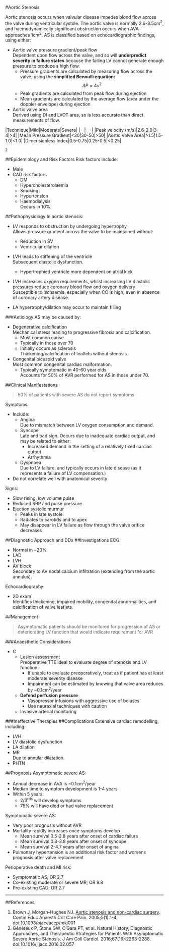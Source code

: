 #Aortic Stenosis

Aortic stenosis occurs when valvular disease impedes blood flow across the valve during ventricular systole. The aortic valve is normally 2.6-3.5cm<sup>2</sup>, and haemodynamically significant obstruction occurs when AVA approaches 1cm<sup>2</sup>. AS is classified based on echocardiographic findings, using either:
* Aortic valve pressure gradient/peak flow  
Dependent upon flow across the valve, and so will **underpredict severity in failure states** because the failing LV cannot generate enough pressure to produce a high flow.
	* Pressure gradients are calculated by measuring flow across the valve, using the **simplified Benoulli equation:** $$ \Delta P = 4v^2$$  
	* Peak gradients are calculated from peak flow during ejection
	* Mean gradients are calculated by the average flow (area under the doppler envelope) during ejection
* Aortic valve area  
Derived using DI and LVOT area, so is less accurate than direct measurements of flow.

|Technique|Mild|Moderate|Severe|
|--|---|
|Peak velocity (m/s)|2.6-2.9|3-4|>4|
|Mean Pressure Gradient|<30|30-50|>50|
|Aortic Valve Area|>1.5|1.5-1.0|<1.0|
|Dimensionless Index|0.5-0.75|0.25-0.5|<0.25|

<sup>2</sup>

##Epidemiology and Risk Factors
Risk factors include:
* Male
* CAD risk factors
	* DM
	* Hypercholesterolaemia
	* Smoking
	* Hypertension
	* Haemodialysis  
	Occurs in 10%.

##Pathophysiology
In aortic stenosis:
* LV responds to obstruction by undergoing hypertrophy  
Allows pressure gradient across the valve to be maintained without:
	* Reduction in SV
	* Ventricular dilation


* LVH leads to stiffening of the ventricle  
Subsequent diastolic dysfunction.
	* Hypertrophied ventricle more dependent on atrial kick
* LVH increases oxygen requirements, whilst increasing LV diastolic pressures reduce coronary blood flow and oxygen delivery  
Susceptible to ischaemia, especially when CO is high, even in absence of coronary artery disease.


* LA hypertrophy/dilation may occur to maintain filling


###Aetiology
AS may be caused by:
* Degenerative calcification  
Mechanical stress leading to progressive fibrosis and calcification.
	* Most common cause
	* Typically in those over 70
	* Initially occurs as sclerosis  
	Thickening/calcification of leaflets without stenosis.
* Congenital bicuspid valve  
Most common congenital cardiac malformation.
	* Typically symptomatic in 40-60 year olds  
	Accounts for 50% of AVR performed for AS in those under 70.


##Clinical Manifestations
> 50% of patients with severe AS do not report symptoms

Symptoms:
* Include:
	* Angina  
	Due to mismatch between LV oxygen consumption and demand.
	* Syncope  
	Late and bad sign. Occurs due to inadequate cardiac output, and may be related to either:
		* Increased demand in the setting of a relatively fixed cardiac output
		* Arrhythmia
	* Dyspnoea  
	Due to LV failure, and typically occurs in late disease (as it represents a failure of LV compensation.)
* Do not correlate well with anatomical severity

Signs:
* Slow rising, low volume pulse
* Reduced SBP and pulse pressure
* Ejection systolic murmur
	* Peaks in late systole
	* Radiates to carotids and to apex
	* May disappear in LV failure as flow through the valve orifice decreases



##Diagnostic Approach and DDx
##Investigations
ECG:
* Normal in ~20%
* LAD
* LVH  
* AV block  
Secondary to AV nodal calcium infiltration (extending from the aortic annulus).


Echocardiography:
* 2D exam  
Identifies thickening, impaired mobility, congenital abnormalities, and calcification of valve leaflets.

##Management
> Asymptomatic patients should be monitored for progression of AS or deteriorating LV function that would indicate requirement for AVR

###Anaesthetic Considerations
* C
	* Lesion assessment  
	Preoperative TTE ideal to evaluate degree of stenosis and LV function.
		* If unable to evaluate preoperatively, treat as if patient has at least moderate severity disease
		* Impairment can be estimated by knowing that valve area reduces by ~0.1cm<sup>2</sup>/year
	* **Defend perfusion pressure**  
		* Vasopressor infusions with aggressive use of boluses
		* Use neuraxial techniques with caution
	* Invasive arterial monitoring


###Ineffective Therapies
##Complications
Extensive cardiac remodelling, including:
* LVH
* LV diastolic dysfunction
* LA dilation
* MR  
Due to annular dilatation.
* PHTN  


##Prognosis
Asymptomatic severe AS:
* Annual decrease in AVA is ~0.1cm<sup>2</sup>/year
* Median time to symptom development is 1-4 years
* Within 5 years:
	* 2/3<sup>rds</sup> will develop symptoms
	* 75% will have died or had valve replacement


Symptomatic severe AS:
* Very poor prognosis without AVR
* Mortality rapidly increases once symptoms develop  
	* Mean survival 0.5-2.8 years after onset of cardiac failure
	* Mean survival 0.8-3.8 years after onset of syncope
	* Mean survival 2-4.7 years after onset of angina
* Pulmonary hypertension is an additional risk factor and worsens prognosis after valve replacement


Perioperative death and MI risk:
* Symptomatic AS; OR 2.7
* Co-existing moderate or severe MR; OR 9.8
* Pre-existing CAD; OR 2.7

---
##References
1. Brown J, Morgan-Hughes NJ. [Aortic stenosis and non-cardiac surgery](https://academic.oup.com/bjaed/article/5/1/1/339852). Contin Educ Anaesth Crit Care Pain. 2005;5(1):1-4. doi:10.1093/bjaceaccp/mki001
2. Généreux P, Stone GW, O’Gara PT, et al. Natural History, Diagnostic Approaches, and Therapeutic Strategies for Patients With Asymptomatic Severe Aortic Stenosis. J Am Coll Cardiol. 2016;67(19):2263-2288. doi:10.1016/j.jacc.2016.02.057
